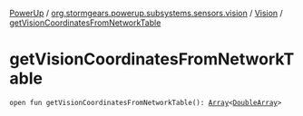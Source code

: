 [PowerUp](../../index.md) / [org.stormgears.powerup.subsystems.sensors.vision](../index.md) / [Vision](index.md) / [getVisionCoordinatesFromNetworkTable](./get-vision-coordinates-from-network-table.md)

# getVisionCoordinatesFromNetworkTable

`open fun getVisionCoordinatesFromNetworkTable(): `[`Array`](https://kotlinlang.org/api/latest/jvm/stdlib/kotlin/-array/index.html)`<`[`DoubleArray`](https://kotlinlang.org/api/latest/jvm/stdlib/kotlin/-double-array/index.html)`>`